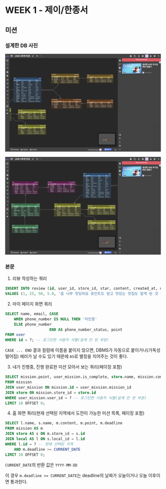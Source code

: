 # WEEK 1 - 제이/한종서

## 미션

### 설계한 DB 사진

![Image](/week00/mission/mission_1.png)

![Image](/week00/mission/mission_2.png)

### 본문

1. 리뷰 작성하는 쿼리

```sql
INSERT INTO review (id, user_id, store_id, star, content, created_at, updated_at)
VALUES (1, 25, 50, 5.0, '음 너무 맛있어요 포인트도 얻고 맛있는 맛집도 알게 된 것 같아 너무나도 행복한 식사였답니다. 다음에 또 올게요!!', NOW(), NULL);
```

2. 마이 페이지 화면 쿼리

```sql
SELECT name, email, CASE
    WHEN phone_number IS NULL THEN '미인증'
    ELSE phone_number
                    END AS phone_number_status, point
FROM user
WHERE id = ?; -- 로그인한 사용자 식별(설계 안 된 부분)
```

`CASE ... END` 결과 컬럼에 이름을 붙이지 않으면, DBMS가 자동으로 붙이거나(가독성 떨어짐) 에러가 날 수도 있기 때문에 `AS`로 별칭을 지어주는 것이 좋다.

3. 내가 진행중, 진행 완료한 미션 모아서 보는 쿼리(페이징 포함)

```sql
SELECT mission.point, user_mission.is_complete, store.name, mission.content
FROM mission
JOIN user_mission ON mission.id = user_mission.mission_id
JOIN store ON mission.store_id = store.id
WHERE user_mission.user_id = ? -- 로그인한 사용자 식별(설계 안 된 부분)
LIMIT 10 OFFSET 0;
```

4. 홈 화면 쿼리(현재 선택된 지역에서 도전이 가능한 미션 목록, 페이징 포함)

```sql
SELECT l.name, s.name, m.content, m.point, m.deadline
FROM mission AS m
JOIN store AS s ON m.store_id = s.id
JOIN local AS l ON s.local_id = l.id
WHERE l.id = ? -- 현재 선택된 지역
    AND m.deadline >= CURRENT_DATE
LIMIT 10 OFFSET 0;
```

`CURRENT_DATE`의 반환 값은 `YYYY-MM-DD`

이 경우 `m.deadline >= CURRENT_DATE`는 deadline의 날짜가 오늘이거나 오늘 이후이면 통과한다.